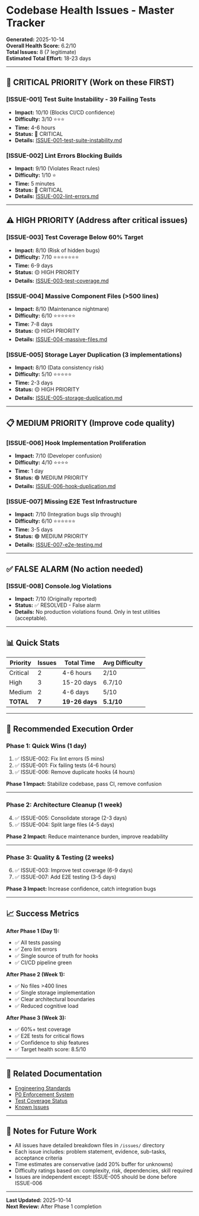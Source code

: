 # Codebase Health Issues - Master Tracker

**Generated:** 2025-10-14  
**Overall Health Score:** 6.2/10  
**Total Issues:** 8 (7 legitimate)  
**Estimated Total Effort:** 18-23 days

---

## 🚨 CRITICAL PRIORITY (Work on these FIRST)

### [ISSUE-001] Test Suite Instability - 39 Failing Tests

- **Impact:** 10/10 (Blocks CI/CD confidence)
- **Difficulty:** 3/10 ⭐⭐⭐
- **Time:** 4-6 hours
- **Status:** 🔴 CRITICAL
- **Details:** [ISSUE-001-test-suite-instability.md](./issues/ISSUE-001-test-suite-instability.md)

### [ISSUE-002] Lint Errors Blocking Builds

- **Impact:** 9/10 (Violates React rules)
- **Difficulty:** 1/10 ⭐
- **Time:** 5 minutes
- **Status:** 🔴 CRITICAL
- **Details:** [ISSUE-002-lint-errors.md](./issues/ISSUE-002-lint-errors.md)

---

## ⚠️ HIGH PRIORITY (Address after critical issues)

### [ISSUE-003] Test Coverage Below 60% Target

- **Impact:** 8/10 (Risk of hidden bugs)
- **Difficulty:** 7/10 ⭐⭐⭐⭐⭐⭐⭐
- **Time:** 6-9 days
- **Status:** 🟡 HIGH PRIORITY
- **Details:** [ISSUE-003-test-coverage.md](./issues/ISSUE-003-test-coverage.md)

### [ISSUE-004] Massive Component Files (>500 lines)

- **Impact:** 8/10 (Maintenance nightmare)
- **Difficulty:** 6/10 ⭐⭐⭐⭐⭐⭐
- **Time:** 7-8 days
- **Status:** 🟡 HIGH PRIORITY
- **Details:** [ISSUE-004-massive-files.md](./issues/ISSUE-004-massive-files.md)

### [ISSUE-005] Storage Layer Duplication (3 implementations)

- **Impact:** 8/10 (Data consistency risk)
- **Difficulty:** 5/10 ⭐⭐⭐⭐⭐
- **Time:** 2-3 days
- **Status:** 🟡 HIGH PRIORITY
- **Details:** [ISSUE-005-storage-duplication.md](./issues/ISSUE-005-storage-duplication.md)

---

## 📋 MEDIUM PRIORITY (Improve code quality)

### [ISSUE-006] Hook Implementation Proliferation

- **Impact:** 7/10 (Developer confusion)
- **Difficulty:** 4/10 ⭐⭐⭐⭐
- **Time:** 1 day
- **Status:** 🟢 MEDIUM PRIORITY
- **Details:** [ISSUE-006-hook-duplication.md](./issues/ISSUE-006-hook-duplication.md)

### [ISSUE-007] Missing E2E Test Infrastructure

- **Impact:** 7/10 (Integration bugs slip through)
- **Difficulty:** 6/10 ⭐⭐⭐⭐⭐⭐
- **Time:** 3-5 days
- **Status:** 🟢 MEDIUM PRIORITY
- **Details:** [ISSUE-007-e2e-testing.md](./issues/ISSUE-007-e2e-testing.md)

---

## ✅ FALSE ALARM (No action needed)

### [ISSUE-008] Console.log Violations

- **Impact:** 7/10 (Originally reported)
- **Status:** ✅ RESOLVED - False alarm
- **Details:** No production violations found. Only in test utilities (acceptable).

---

## 📊 Quick Stats

| Priority  | Issues | Total Time     | Avg Difficulty |
| --------- | ------ | -------------- | -------------- |
| Critical  | 2      | 4-6 hours      | 2/10           |
| High      | 3      | 15-20 days     | 6.7/10         |
| Medium    | 2      | 4-6 days       | 5/10           |
| **TOTAL** | **7**  | **19-26 days** | **5.1/10**     |

---

## 🎯 Recommended Execution Order

### Phase 1: Quick Wins (1 day)

1. ✅ ISSUE-002: Fix lint errors (5 mins)
2. ✅ ISSUE-001: Fix failing tests (4-6 hours)
3. ✅ ISSUE-006: Remove duplicate hooks (4 hours)

**Phase 1 Impact:** Stabilize codebase, pass CI, remove confusion

---

### Phase 2: Architecture Cleanup (1 week)

4. ✅ ISSUE-005: Consolidate storage (2-3 days)
5. ✅ ISSUE-004: Split large files (4-5 days)

**Phase 2 Impact:** Reduce maintenance burden, improve readability

---

### Phase 3: Quality & Testing (2 weeks)

6. ✅ ISSUE-003: Improve test coverage (6-9 days)
7. ✅ ISSUE-007: Add E2E testing (3-5 days)

**Phase 3 Impact:** Increase confidence, catch integration bugs

---

## 📈 Success Metrics

**After Phase 1 (Day 1):**

- ✅ All tests passing
- ✅ Zero lint errors
- ✅ Single source of truth for hooks
- ✅ CI/CD pipeline green

**After Phase 2 (Week 1):**

- ✅ No files >400 lines
- ✅ Single storage implementation
- ✅ Clear architectural boundaries
- ✅ Reduced cognitive load

**After Phase 3 (Week 3):**

- ✅ 60%+ test coverage
- ✅ E2E tests for critical flows
- ✅ Confidence to ship features
- ✅ Target health score: 8.5/10

---

## 🔗 Related Documentation

- [Engineering Standards](./docs/ENGINEERING_STANDARDS.md)
- [P0 Enforcement System](./docs/P0_ENFORCEMENT_SYSTEM.md)
- [Test Coverage Status](./docs/P0_TEST_COVERAGE_STATUS.md)
- [Known Issues](./docs/P0_KNOWN_ISSUES.md)

---

## 📝 Notes for Future Work

- All issues have detailed breakdown files in `/issues/` directory
- Each issue includes: problem statement, evidence, sub-tasks, acceptance criteria
- Time estimates are conservative (add 20% buffer for unknowns)
- Difficulty ratings based on: complexity, risk, dependencies, skill required
- Issues are independent except: ISSUE-005 should be done before ISSUE-006

---

**Last Updated:** 2025-10-14  
**Next Review:** After Phase 1 completion
